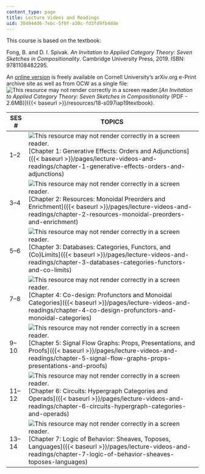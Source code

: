 ```yaml
---
content_type: page
title: Lecture Videos and Readings
uid: 304944d6-7ebc-5f0f-a30c-fd3fd9fb4dde
---
```


This course is based on the textbook:

Fong, B. and D. I. Spivak. _An Invitation to Applied Category Theory: Seven Sketches in Compositionality_. Cambridge University Press, 2019. ISBN: 9781108482295.

An [online version](https://arxiv.org/abs/1803.05316) is freely available on Cornell University’s arXiv.org e-Print archive site as well as from OCW as a single file: ![This resource may not render correctly in a screen reader.](/images/inacessible.gif)[_An Invitation to Applied Category Theory: Seven Sketches in Compositionality_ (PDF - 2.6MB)]({{< baseurl >}}/resources/18-s097iap19textbook).

| SES # | TOPICS |
| --- | --- |
| 1–2 | ![This resource may not render correctly in a screen reader.](/images/inacessible.gif)[Chapter 1: Generative Effects: Orders and Adjunctions]({{< baseurl >}}/pages/lecture-videos-and-readings/chapter-1-generative-effects-orders-and-adjunctions) |
| 3–4 | ![This resource may not render correctly in a screen reader.](/images/inacessible.gif)[Chapter 2: Resources: Monoidal Preorders and Enrichment]({{< baseurl >}}/pages/lecture-videos-and-readings/chapter-2-resources-monoidal-preorders-and-enrichment) |
| 5–6 | ![This resource may not render correctly in a screen reader.](/images/inacessible.gif)[Chapter 3: Databases: Categories, Functors, and (Co)Limits]({{< baseurl >}}/pages/lecture-videos-and-readings/chapter-3-databases-categories-functors-and-co-limits) |
| 7–8 | ![This resource may not render correctly in a screen reader.](/images/inacessible.gif)[Chapter 4: Co-design: Profunctors and Monoidal Categories]({{< baseurl >}}/pages/lecture-videos-and-readings/chapter-4-co-design-profunctors-and-monoidal-categories) |
| 9–10 | ![This resource may not render correctly in a screen reader.](/images/inacessible.gif)[Chapter 5: Signal Flow Graphs: Props, Presentations, and Proofs]({{< baseurl >}}/pages/lecture-videos-and-readings/chapter-5-signal-flow-graphs-props-presentations-and-proofs) |
| 11–12 | ![This resource may not render correctly in a screen reader.](/images/inacessible.gif)[Chapter 6: Circuits: Hypergraph Categories and Operads]({{< baseurl >}}/pages/lecture-videos-and-readings/chapter-6-circuits-hypergraph-categories-and-operads) |
| 13–14 | ![This resource may not render correctly in a screen reader.](/images/inacessible.gif)[Chapter 7: Logic of Behavior: Sheaves, Toposes, Languages]({{< baseurl >}}/pages/lecture-videos-and-readings/chapter-7-logic-of-behavior-sheaves-toposes-languages)